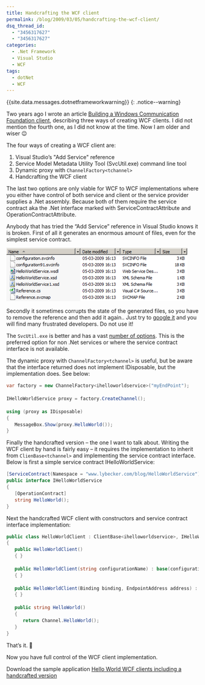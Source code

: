 ```yaml
---
title: Handcrafting the WCF client
permalink: /blog/2009/03/05/handcrafting-the-wcf-client/
dsq_thread_id:
  - "3456317627"
  - "3456317627"
categories:
  - .Net Framework
  - Visual Studio
  - WCF
tags:
  - dotNet
  - WCF
---
```

{{site.data.messages.dotnetframeworkwarning}}
{: .notice--warning}

Two years ago I wrote an article [Building a Windows Communication Foundation client](/blog/2007/01/18/building-a-windows-communication-foundation-client/), describing three ways of creating WCF clients. I did not mention the fourth one, as I did not know at the time. Now I am older and wiser 😉

The four ways of creating a WCF client are:

  1. Visual Studio’s "Add Service" reference
  2. Service Model Metadata Utility Tool (SvcUtil.exe) command line tool
  3. Dynamic proxy with `ChannelFactory<tchannel>`
  4. Handcrafting the WCF client

The last two options are only viable for WCF to WCF implementations where you either have control of both service and client or the service provider supplies a .Net assembly. Because both of them require the service contract aka the .Net interface marked with ServiceContractAttribute and OperationContractAttribute.

Anybody that has tried the “Add Service” reference in Visual Studio knows it is broken. First of all it generates an enormous amount of files, even for the simplest service contract.

![Visual Studio Add Service reference generated files](/wp-content/uploads/addservicereferencegeneratedfiles.png)

Secondly it sometimes corrupts the state of the generated files, so you have to remove the reference and then add it again.. Just try to [google it](http://www.google.com/search?q=%22Add+Service+reference%22+not+working) and you will find many frustrated developers. Do not use it!

The `SvcUtil.exe` is better and has a vast [number of options](http://msdn.microsoft.com/en-us/library/aa347733.aspx). This is the preferred option for non .Net services or where the service contract interface is not available.

The dynamic proxy with `ChannelFactory<tchannel>` is useful, but be aware that the interface returned does not implement IDisposable, but the implementation does. See below:

```csharp
var factory = new ChannelFactory<ihelloworldservice>("myEndPoint");

IHelloWorldService proxy = factory.CreateChannel();

using (proxy as IDisposable)
{
   MessageBox.Show(proxy.HelloWorld());
}
```

Finally the handcrafted version – the one I want to talk about. Writing the WCF client by hand is fairly easy – it requires the implementation to inherit from `ClienBase<tchannel>` and implementing the service contract interface. Below is first a simple service contract IHelloWorldService:

```csharp
[ServiceContract(Namespace = "www.lybecker.com/blog/HelloWorldService")]
public interface IHelloWorldService
{
   [OperationContract]
   string HelloWorld();
}
```

Next the handcrafted WCF client with constructors and service contract interface implementation:

```csharp
public class HelloWorldClient : ClientBase<ihelloworldservice>, IHelloWorldService
{
   public HelloWorldClient()
   { }

   public HelloWorldClient(string configurationName) : base(configurationName)
   { }

   public HelloWorldClient(Binding binding, EndpointAddress address) : base(binding, address)
   { }

   public string HelloWorld()
   {
      return Channel.HelloWorld();
   }
}
```

That’s it. 🙂

Now you have full control of the WCF client implementation.

Download the sample application [Hello World WCF clients including a handcrafted version](/wp-content/uploads/helloworldwcfwithhandcraftedclient.zip)
